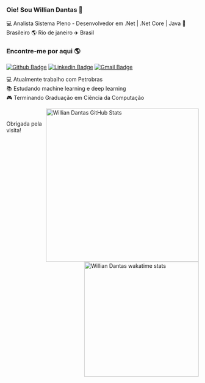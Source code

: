 ### Oie! Sou Willian Dantas 👋

💻 Analista Sistema Pleno - Desenvolvedor em .Net | .Net Core | Java  🏡 Brasileiro 🌎 Rio de janeiro ✈️ Brasil

### Encontre-me por aqui 🌎
[![Github Badge](https://img.shields.io/badge/-Github-000?style=flat-square&logo=Github&logoColor=white&link=https://github.com/WillianDantas)](https://github.com/WillianDantas)
[![Linkedin Badge](https://img.shields.io/badge/-Linkedin-blue?style=flat-square&logo=Linkedin&logoColor=white&link=https://www.linkedin.com/in/willian-dantas-0b8b77112)](https://www.linkedin.com/in/willian-dantas-0b8b77112)
[![Gmail Badge](https://img.shields.io/badge/-Gmail-c14438?style=flat-square&logo=Gmail&logoColor=white&link=mailto:williansilva1991@gmail.com)](mailto:williansilva1991@gmail.com)

💻 Atualmente trabalho com Petrobras <br>
📚 Estudando machine learning e deep learning<br>
🎮 Terminando Graduação em Ciência da Computação<br>

<img title="Willian Dantas GitHub Stats" align="right" heigth="300" width="400" src="https://github-readme-stats.vercel.app/api?username=WillianDantas&hide=issues&count_private=true&icon_color=79ff97&text_color=fff&title_color=fff&bg_color=151515&show_icons=true)"
/>

<img title="Willian Dantas wakatime stats" align="right" heigth="300" width="300" src="https://github-readme-stats.vercel.app/api/top-langs/?username=WillianDantas&layout=compact&title_color=000" />

<br>

Obrigada pela visita!
</samp>

